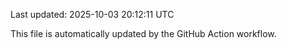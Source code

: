 Last updated: 2025-10-03 20:12:11 UTC

This file is automatically updated by the GitHub Action workflow.

